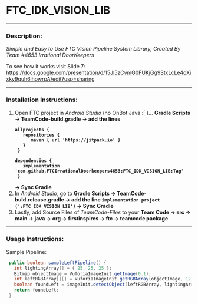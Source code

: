# FTC_IDK_VISION_LIB

***

### Description:

<i>Simple and Easy to Use FTC Vision Pipeline System Library, Created By Team #4653 Irrational DoorKeepers</i>

To see how it works visit Slide 7: https://docs.google.com/presentation/d/15Jl5zCvmG0FUKjGg9StxLcLe4oXixky9quh6ihowrpA/edit?usp=sharing

***

### Installation Instructions:

1. Open FTC project in <i>Android Studio</i> (no OnBot Java :[ )... <b>Gradle Scripts -> TeamCode-build.gradle -> add the lines
   ```
   allprojects {
	  repositories {
		 maven { url 'https://jitpack.io' }
	  }
	}
   
   dependencies {
	  implementation 'com.github.FTCIrrationalDoorkeepers4653:FTC_IDK_VISION_LIB:Tag'
	}
   ```
   -> Sync Gradle</b>
2. In <i>Android Studio</i>, go to <b>Gradle Scripts -> TeamCode-buld.release.gradle -> add the line ```implementation project (':FTC_IDK_VISION_LIB')``` -> Sync Gradle</b>
3. Lastly, add Source Files of <i>TeamCode-Files</i> to your <b>Team Code -> src -> main -> java -> org -> firstinspires -> ftc -> teamcode package</b>

***
   
### Usage Instructions:
  
Sample Pipeline:
```Java 
 public boolean sampleLeftPipeline() {
   int lightingArray[] = { 25, 25, 25 };
   Bitmap objectImage = VuforiaImageInit.getImage(0.1);
   int leftRGBArray[][] = VuforiaImageInit.getRGBArray(objectImage, 12, 20, 20, 16);
   boolean foundLeft = imageInit.detectObject(leftRGBArray, lightingArray, 20);
   return foundLeft;
 }
```
